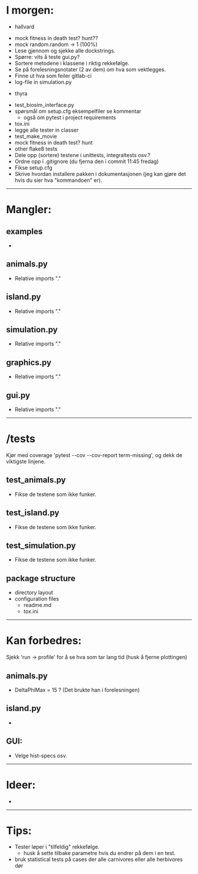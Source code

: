 I morgen:
=========
- hallvard
* mock fitness in death test? hunt??
* mock random.random -> 1 (100%)
* Lese gjennom og sjekke alle dockstrings.
* Spørre: vits å teste gui.py?
* Sortere metodene i klassene i riktig rekkefølge.
* Se på forelesningsnotater (2 av dem) om hva som vektlegges.
* Finne ut hva som feiler gitlab-ci
* log-file in simulation.py

- thyra
* test_biosim_interface.py
* spørsmål om setup.cfg eksempelfiler se kommentar
  * også om pytest i project requirements
* tox.ini
* legge alle tester in classer
* test_make_movie
* mock fitness in death test? hunt
* other flake8 tests
* Dele opp (sortere) testene i unittests, integraltests osv.?
* Ordne opp i .gitignore (du fjerna den i commit 11:45 fredag)
* Fikse setup.cfg
* Skrive hvordan installere pakken i dokumentasjonen (jeg kan gjøre det hvis du sier hva 
  "kommandoen" er).
---------------------------------------------------------------------------------------------------

Mangler:
========

examples
--------
* 

animals.py
----------
* Relative imports "."

island.py
---------
* Relative imports "."

simulation.py
-------------
* Relative imports "."

graphics.py
-----------
* Relative imports "."

gui.py
------
* Relative imports "."

---------------------------------------------------------------------------------------------------

/tests
======

Kjør med coverage 'pytest --cov --cov-report term-missing', og dekk de viktigste linjene.

test_animals.py
---------------
* Fikse de testene som ikke funker.

test_island.py
--------------
* Fikse de testene som ikke funker.

test_simulation.py
------------------
* Fikse de testene som ikke funker.

package structure
-----------------
* directory layout
* configuration files
  - readme.md
  - tox.ini

---------------------------------------------------------------------------------------------------

Kan forbedres:
==============

Sjekk 'run -> profile' for å se hva som tar lang tid (husk å fjerne plottingen)

animals.py
----------
* DeltaPhiMax = 15 ? (Det brukte han i forelesningen)

island.py
---------
* 

GUI:
----
* Velge hist-specs osv.

---------------------------------------------------------------------------------------------------

Ideer:
======
* 

---------------------------------------------------------------------------------------------------

Tips:
=====

* Tester løper i "tilfeldig" rekkefølge.
  - husk å sette tilbake parametre hvis du endrer på dem i en test.
* bruk statistical tests på cases der alle carnivores eller alle herbivores dør
